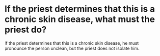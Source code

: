 # If the priest determines that this is a chronic skin disease, what must the priest do?

If the priest determines that this is a chronic skin disease, he must pronounce the person unclean, but the priest does not isolate him.
